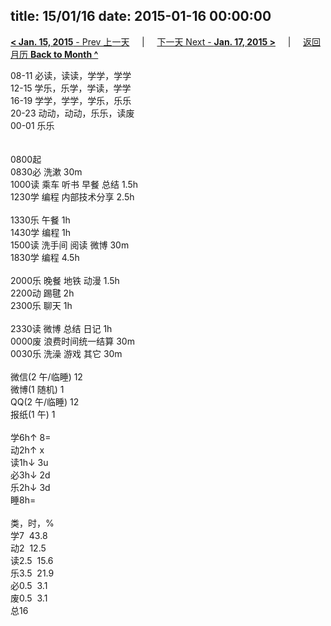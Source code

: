 title: 15/01/16
date: 2015-01-16 00:00:00
---
[**< Jan. 15, 2015** - Prev 上一天](/lifelogs/2015/01/d15.html) &nbsp; &nbsp; | &nbsp; &nbsp; [下一天 Next - **Jan. 17, 2015 >**](/lifelogs/2015/01/d17.html) &nbsp; &nbsp; |  &nbsp; &nbsp; [返回月历 **Back to Month ^**](/lifelogs/2015/01/index.html)
<br/><div>08-11 必读，读读，学学，学学<br/>12-15 学乐，乐学，学读，学学</div><div>16-19 学学，学学，学乐，乐乐<br/>20-23 动动，动动，乐乐，读废</div><div>00-01 乐乐<br/> <div><br/></div>0800起<br/>0830必 洗漱 30m<br/>1000读 乘车 听书 早餐 总结 1.5h<br/>1230学 编程 内部技术分享 2.5h<div><br/></div>1330乐 午餐 1h</div><div>1430学 编程 1h</div><div>1500读 洗手间 阅读 微博 30m</div><div>1830学 编程 4.5h</div><div><br/>2000乐 晚餐 地铁 动漫 1.5h<br/>2200动 踢毽 2h</div><div>2300乐 聊天 1h</div><div><br/></div><div>2330读 微博 总结 日记 1h</div><div>0000废 浪费时间统一结算 30m</div><div>0030乐 洗澡 游戏 其它 30m</div><div><div><br/></div><div>微信(2 午/临睡) 12</div>微博(1 随机) 1<br/>QQ(2 午/临睡) 12<br/>报纸(1 午) 1<div><br/></div>学6h↑ 8=<br/>动2h↑ x<br/>读1h↓ 3u<br/>必3h↓ 2d<br/>乐2h↓ 3d<br/>睡8h=<div><br/></div>类，时，%<br/>学7  43.8<br/>动2  12.5<br/>读2.5  15.6<br/>乐3.5  21.9<br/>必0.5  3.1<br/>废0.5  3.1<br/>总16</div>